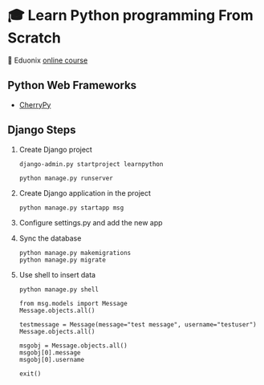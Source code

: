 # :mortar_board: Learn Python programming From Scratch

:link: Eduonix [online course][course]

## Python Web Frameworks

- [CherryPy](https://cherrypy.org/)

## Django Steps

1. Create Django project

    ```shell
    django-admin.py startproject learnpython
    ```

    ```shell
    python manage.py runserver
    ```

2. Create Django application in the project

    ```shell
    python manage.py startapp msg
    ```

3. Configure settings.py and add the new app
4. Sync the database

    ```shell
    python manage.py makemigrations
    python manage.py migrate
    ```

5. Use shell to insert data

    ```sell
    python manage.py shell

    from msg.models import Message
    Message.objects.all()

    testmessage = Message(message="test message", username="testuser")
    Message.objects.all()

    msgobj = Message.objects.all()
    msgobj[0].message
    msgobj[0].username

    exit()
    ```

[course]: https://www.eduonix.com/new_dashboard/Learn-Python-programming-From-Scratch
